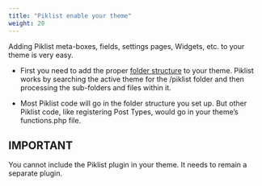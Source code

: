 ```yaml
---
title: "Piklist enable your theme"
weight: 20
---
```


Adding Piklist meta-boxes, fields, settings pages, Widgets, etc. to your theme is very easy.

* First you need to add the proper [folder structure](/folder-structure) to your theme. Piklist works by searching the active theme for the /piklist folder and then processing the sub-folders and files within it.

* Most Piklist code will go in the folder structure you set up. But other Piklist code, like registering Post Types, would go in your theme’s functions.php file.

## IMPORTANT
You cannot include the Piklist plugin in your theme. It needs to remain a separate plugin.
